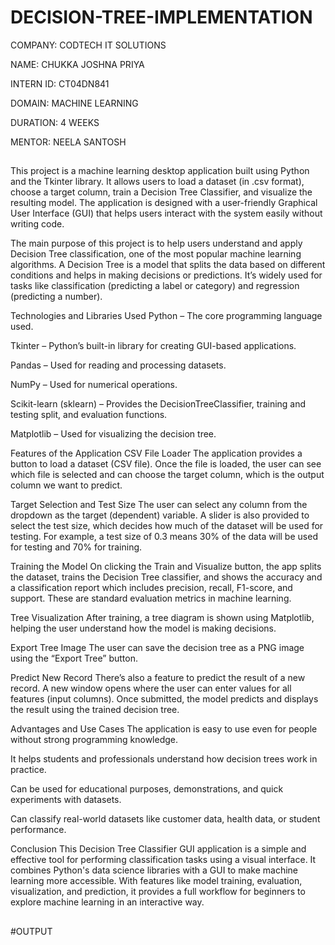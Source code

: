 # DECISION-TREE-IMPLEMENTATION

COMPANY: CODTECH IT SOLUTIONS

NAME: CHUKKA JOSHNA PRIYA

INTERN ID: CT04DN841

DOMAIN: MACHINE LEARNING

DURATION: 4 WEEKS

MENTOR: NEELA SANTOSH

##
This project is a machine learning desktop application built using Python and the Tkinter library. It allows users to load a dataset (in .csv format), choose a target column, train a Decision Tree Classifier, and visualize the resulting model. The application is designed with a user-friendly Graphical User Interface (GUI) that helps users interact with the system easily without writing code.

The main purpose of this project is to help users understand and apply Decision Tree classification, one of the most popular machine learning algorithms. A Decision Tree is a model that splits the data based on different conditions and helps in making decisions or predictions. It’s widely used for tasks like classification (predicting a label or category) and regression (predicting a number).

Technologies and Libraries Used
Python – The core programming language used.

Tkinter – Python’s built-in library for creating GUI-based applications.

Pandas – Used for reading and processing datasets.

NumPy – Used for numerical operations.

Scikit-learn (sklearn) – Provides the DecisionTreeClassifier, training and testing split, and evaluation functions.

Matplotlib – Used for visualizing the decision tree.

Features of the Application
CSV File Loader
The application provides a button to load a dataset (CSV file). Once the file is loaded, the user can see which file is selected and can choose the target column, which is the output column we want to predict.

Target Selection and Test Size
The user can select any column from the dropdown as the target (dependent) variable. A slider is also provided to select the test size, which decides how much of the dataset will be used for testing. For example, a test size of 0.3 means 30% of the data will be used for testing and 70% for training.

Training the Model
On clicking the Train and Visualize button, the app splits the dataset, trains the Decision Tree classifier, and shows the accuracy and a classification report which includes precision, recall, F1-score, and support. These are standard evaluation metrics in machine learning.

Tree Visualization
After training, a tree diagram is shown using Matplotlib, helping the user understand how the model is making decisions.

Export Tree Image
The user can save the decision tree as a PNG image using the “Export Tree” button.

Predict New Record
There’s also a feature to predict the result of a new record. A new window opens where the user can enter values for all features (input columns). Once submitted, the model predicts and displays the result using the trained decision tree.

Advantages and Use Cases
The application is easy to use even for people without strong programming knowledge.

It helps students and professionals understand how decision trees work in practice.

Can be used for educational purposes, demonstrations, and quick experiments with datasets.

Can classify real-world datasets like customer data, health data, or student performance.

Conclusion
This Decision Tree Classifier GUI application is a simple and effective tool for performing classification tasks using a visual interface. It combines Python's data science libraries with a GUI to make machine learning more accessible. With features like model training, evaluation, visualization, and prediction, it provides a full workflow for beginners to explore machine learning in an interactive way.

##

#OUTPUT


